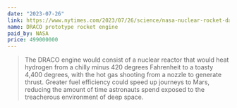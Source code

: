 ```yaml
---
date: "2023-07-26"
link: https://www.nytimes.com/2023/07/26/science/nasa-nuclear-rocket-darpa.html
name: DRACO prototype rocket engine
paid_by: NASA
price: 499000000
---
```


> The DRACO engine would consist of a nuclear reactor that would heat hydrogen
> from a chilly minus 420 degrees Fahrenheit to a toasty 4,400 degrees, with
> the hot gas shooting from a nozzle to generate thrust. Greater fuel
> efficiency could speed up journeys to Mars, reducing the amount of time
> astronauts spend exposed to the treacherous environment of deep space.

